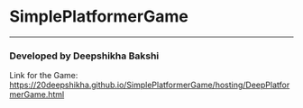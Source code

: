 # SimplePlatformerGame
***
### Developed by Deepshikha Bakshi
Link for the Game: https://20deepshikha.github.io/SimplePlatformerGame/hosting/DeepPlatformerGame.html
